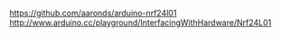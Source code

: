 
https://github.com/aaronds/arduino-nrf24l01
http://www.arduino.cc/playground/InterfacingWithHardware/Nrf24L01
